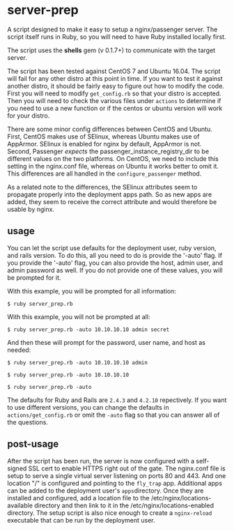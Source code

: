 # server-prep

A script designed to make it easy to setup a nginx/passenger server.
The script itself runs in Ruby, so you will need to have Ruby installed locally first.

The script uses the **shells** gem (v 0.1.7+) to communicate with the target server.

The script has been tested against CentOS 7 and Ubuntu 16.04.  The script will fail for any other
distro at this point in time.  If you want to test it against another distro, it should be fairly
easy to figure out how to modify the code.  First you will need to modify `get_config.rb` so that
your distro is accepted.  Then you will need to check the various files under `actions` to determine
if you need to use a new function or if the centos or ubuntu version will work for your distro.

There are some minor config differences between CentOS and Ubuntu.  First, CentOS makes use of SElinux, 
whereas Ubuntu makes use of AppArmor.  SElinux is enabled for nginx by default, AppArmor is not.
Second, Passenger _expects_ the passenger_instance_registry_dir to be different values on the two
platforms.  On CentOS, we need to include this setting in the nginx.conf file, whereas on Ubuntu
it works better to omit it.  This differences are all handled in the `configure_passenger` method.

As a related note to the differences, the SElinux attributes seem to propagate properly into the 
deployment apps path.  So as new apps are added, they seem to receive the correct attribute and
would therefore be usable by nginx.


## usage

You can let the script use defaults for the deployment user, ruby version, and rails version.
To do this, all you need to do is provide the '-auto' flag.  If you provide the '-auto' flag,
you can also provide the host, admin user, and admin password as well.  If you do not provide
one of these values, you will be prompted for it.

With this example, you will be prompted for all information:

`$ ruby server_prep.rb`

With this example, you will not be prompted at all:

`$ ruby server_prep.rb -auto 10.10.10.10 admin secret`

And then these will prompt for the password, user name, and host as needed:

`$ ruby server_prep.rb -auto 10.10.10.10 admin`

`$ ruby server_prep.rb -auto 10.10.10.10`

`$ ruby server_prep.rb -auto`

The defaults for Ruby and Rails are `2.4.3` and `4.2.10` repectively.  If you want to use different
versions, you can change the defaults in `actions/get_config.rb` or omit the `-auto` flag so that you
can answer all of the questions.


## post-usage

After the script has been run, the server is now configured with a self-signed SSL cert to enable HTTPS
right out of the gate.  The nginx.conf file is setup to serve a single virtual server listening on ports
80 and 443.  And one location "/" is configured and pointing to the `fly_trap` app.  Additional apps can
be added to the deployment user's `apps`directory.  Once they are installed and configured, add a location
file to the /etc/nginx/locations-available directory and then link to it in the 
/etc/nginx/locations-enabled directory.  The setup script is also nice enough to create a `nginx-reload`
executable that can be run by the deployment user.
